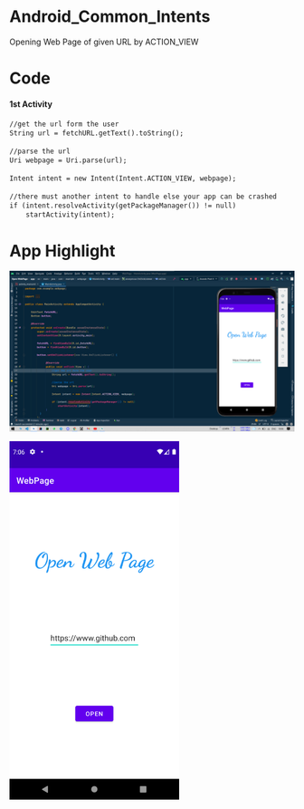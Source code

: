 # Android_Common_Intents
Opening Web Page of given URL by ACTION_VIEW

# Code

#### 1st Activity 
```
//get the url form the user
String url = fetchURL.getText().toString();

//parse the url
Uri webpage = Uri.parse(url);

Intent intent = new Intent(Intent.ACTION_VIEW, webpage);

//there must another intent to handle else your app can be crashed 
if (intent.resolveActivity(getPackageManager()) != null)
    startActivity(intent);
```

# App Highlight

<img src="app_images/Open Webpage Code.png" width="1000" /><br>

<img src="app_images/Open Webpage App.png" width="300" /><br>
